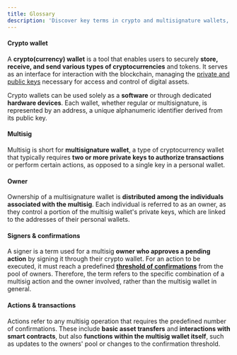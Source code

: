 ```yaml
---
title: Glossary
description: 'Discover key terms in crypto and multisignature wallets, including keys, owners, signers, actions, transactions, and confirmation thresholds.'
---
```


<script>
	import {ARTICLES} from "$modules/knowledge-base"

	const LINK_KEYS_AND_SIGNATURES = ARTICLES['seed-phrases-keys-and-signatures'].href
	const LINK_OWNER_COUNT = ARTICLES['owner-count-and-threshold'].href
</script>

#### Crypto wallet

A **crypto(currency) wallet** is a tool that enables users to securely **store, receive, and send various types of cryptocurrencies** and tokens. It serves as an interface for interaction with the blockchain, managing the <a href={LINK_KEYS_AND_SIGNATURES}>private and public keys</a> necessary for access and control of digital assets.

Crypto wallets can be used solely as a **software** or through dedicated **hardware devices**. Each wallet, whether regular or multisignature, is represented by an address, a unique alphanumeric identifier derived from its public key.

#### Multisig

Multisig is short for **multisignature wallet**, a type of cryptocurrency wallet that typically requires **two or more private keys to authorize transactions** or perform certain actions, as opposed to a single key in a personal wallet.

#### Owner

Ownership of a multisignature wallet is **distributed among the individuals associated with the multisig**. Each individual is referred to as an owner, as they control a portion of the multisig wallet's private keys, which are linked to the addresses of their personal wallets.

#### Signers & confirmations

A signer is a term used for a multisig **owner who approves a pending action** by signing it through their crypto wallet. For an action to be executed, it must reach a predefined **<a href={LINK_OWNER_COUNT}>threshold of confirmations</a>** from the pool of owners. Therefore, the term refers to the specific combination of a multisig action and the owner involved, rather than the multisig wallet in general.

#### Actions & transactions

Actions refer to any multisig operation that requires the predefined number of confirmations. These include **basic asset transfers** and **interactions with smart contracts**, but also **functions within the multisig wallet itself**, such as updates to the owners' pool or changes to the confirmation threshold.
